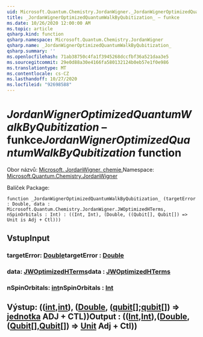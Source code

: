 ```yaml
---
uid: Microsoft.Quantum.Chemistry.JordanWigner._JordanWignerOptimizedQuantumWalkByQubitization_
title: _JordanWignerOptimizedQuantumWalkByQubitization_ – funkce
ms.date: 10/26/2020 12:00:00 AM
ms.topic: article
qsharp.kind: function
qsharp.namespace: Microsoft.Quantum.Chemistry.JordanWigner
qsharp.name: _JordanWignerOptimizedQuantumWalkByQubitization_
qsharp.summary: ''
ms.openlocfilehash: 71ab38750c4fa1f3945268dccfbf36a521daa3e5
ms.sourcegitcommit: 29e0d88a30e4166fa580132124b0eb57e1f0e986
ms.translationtype: MT
ms.contentlocale: cs-CZ
ms.lasthandoff: 10/27/2020
ms.locfileid: "92698588"
---
```

# <a name="_jordanwigneroptimizedquantumwalkbyqubitization_-function"></a><span data-ttu-id="af5ea-102">_JordanWignerOptimizedQuantumWalkByQubitization_ – funkce</span><span class="sxs-lookup"><span data-stu-id="af5ea-102">_JordanWignerOptimizedQuantumWalkByQubitization_ function</span></span>

<span data-ttu-id="af5ea-103">Obor názvů: [Microsoft. JordanWigner. chemie.](xref:Microsoft.Quantum.Chemistry.JordanWigner)</span><span class="sxs-lookup"><span data-stu-id="af5ea-103">Namespace: [Microsoft.Quantum.Chemistry.JordanWigner](xref:Microsoft.Quantum.Chemistry.JordanWigner)</span></span>

<span data-ttu-id="af5ea-104">Balíček [](https://nuget.org/packages/)</span><span class="sxs-lookup"><span data-stu-id="af5ea-104">Package: [](https://nuget.org/packages/)</span></span>




```qsharp
function _JordanWignerOptimizedQuantumWalkByQubitization_ (targetError : Double, data : Microsoft.Quantum.Chemistry.JordanWigner.JWOptimizedHTerms, nSpinOrbitals : Int) : ((Int, Int), (Double, ((Qubit[], Qubit[]) => Unit is Adj + Ctl)))
```


## <a name="input"></a><span data-ttu-id="af5ea-105">Vstup</span><span class="sxs-lookup"><span data-stu-id="af5ea-105">Input</span></span>

### <a name="targeterror--double"></a><span data-ttu-id="af5ea-106">targetError: [Double](xref:microsoft.quantum.lang-ref.double)</span><span class="sxs-lookup"><span data-stu-id="af5ea-106">targetError : [Double](xref:microsoft.quantum.lang-ref.double)</span></span>




### <a name="data--jwoptimizedhterms"></a><span data-ttu-id="af5ea-107">data: [JWOptimizedHTerms](xref:Microsoft.Quantum.Chemistry.JordanWigner.JWOptimizedHTerms)</span><span class="sxs-lookup"><span data-stu-id="af5ea-107">data : [JWOptimizedHTerms](xref:Microsoft.Quantum.Chemistry.JordanWigner.JWOptimizedHTerms)</span></span>




### <a name="nspinorbitals--int"></a><span data-ttu-id="af5ea-108">nSpinOrbitals: [int](xref:microsoft.quantum.lang-ref.int)</span><span class="sxs-lookup"><span data-stu-id="af5ea-108">nSpinOrbitals : [Int](xref:microsoft.quantum.lang-ref.int)</span></span>





## <a name="output--intintdoublequbitqubit--unit-adj--ctl"></a><span data-ttu-id="af5ea-109">Výstup: (([int](xref:microsoft.quantum.lang-ref.int),[int](xref:microsoft.quantum.lang-ref.int)), ([Double](xref:microsoft.quantum.lang-ref.double), ([qubit](xref:microsoft.quantum.lang-ref.qubit)[];[qubit](xref:microsoft.quantum.lang-ref.qubit)[]) => [jednotka](xref:microsoft.quantum.lang-ref.unit) ADJ + CTL))</span><span class="sxs-lookup"><span data-stu-id="af5ea-109">Output : (([Int](xref:microsoft.quantum.lang-ref.int),[Int](xref:microsoft.quantum.lang-ref.int)),([Double](xref:microsoft.quantum.lang-ref.double),([Qubit](xref:microsoft.quantum.lang-ref.qubit)[],[Qubit](xref:microsoft.quantum.lang-ref.qubit)[]) => [Unit](xref:microsoft.quantum.lang-ref.unit) Adj + Ctl))</span></span>

